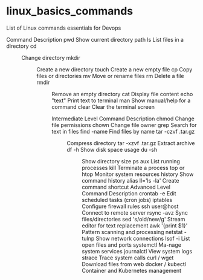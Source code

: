 # linux_basics_commands
List of Linux commands essentials for Devops  

Command	Description
pwd	Show current directory path
ls	List files in a directory
cd <dir>	Change directory
mkdir <dir>	Create a new directory
touch <file>	Create a new empty file
cp <src> <dest>	Copy files or directories
mv <src> <dest>	Move or rename files
rm <file>	Delete a file
rmdir <dir>	Remove an empty directory
cat <file>	Display file content
echo "text"	Print text to terminal
man <command>	Show manual/help for a command
clear	Clear the terminal screen

Intermediate Level
    Command	Description
    chmod	Change file permissions
    chown	Change file owner
    grep <pattern> <file>	Search for text in files
    find <path> -name <file>	Find files by name
    tar -czvf <archive>.tar.gz <dir>	Compress directory
    tar -xzvf <archive>.tar.gz	Extract archive
    df -h	Show disk space usage
    du -sh <dir>	Show directory size
    ps aux	List running processes
    kill <PID>	Terminate a process
    top or htop	Monitor system resources
    history	Show command history
    alias ll='ls -la'	Create command shortcut
 Advanced Level
    Command	                      Description
    crontab -e	                  Edit scheduled tasks (cron jobs)
    iptables	                    Configure firewall rules
    ssh user@host	                Connect to remote server
    rsync -avz <src> <dest>	      Sync files/directories
    sed 's/old/new/g' <file>	    Stream editor for text replacement
    awk '{print $1}' <file>	      Pattern scanning and processing
    netstat -tulnp	              Show network connections
    lsof -i	                      List open files and ports
    systemctl	Ma-nage             system services
    journalctl	                  View system logs
    strace <command>	            Trace system calls
    curl / wget	                  Download files from web
    docker / kubectl	            Container and Kubernetes management
